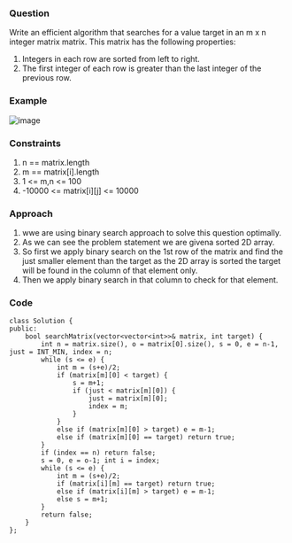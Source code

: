 **<h3>Question</h3>**

Write an efficient algorithm that searches for a value target in an m x n integer matrix matrix. This matrix has the following properties:

1. Integers in each row are sorted from left to right.
2. The first integer of each row is greater than the last integer of the previous row.

**<h3>Example</h3>**

![image](https://github.com/harshy1718/DSA-Fellowship-Problems/assets/129788726/1d9fd8ff-f1e0-4b10-86a7-41ecc89d4241)

**<h3>Constraints</h3>**

1. n == matrix.length
2. m == matrix[i].length
3. 1 <= m,n <= 100
4. -10000 <= matrix[i][j] <= 10000

**<h3>Approach</h3>**

1. wwe are using binary search approach to solve this question optimally.
2. As we can see the problem statement we are givena  sorted 2D array.
3. So first we apply binary search on the 1st row of the matrix and find the just smaller element than the target as the 2D array is sorted the target will be found in the column of that element only.
4. Then we apply binary search in that column to check for that element.

**<h3>Code</h3>**

```
class Solution {
public:
    bool searchMatrix(vector<vector<int>>& matrix, int target) {
        int n = matrix.size(), o = matrix[0].size(), s = 0, e = n-1, just = INT_MIN, index = n;
        while (s <= e) {
            int m = (s+e)/2;
            if (matrix[m][0] < target) {
                s = m+1;
                if (just < matrix[m][0]) {
                    just = matrix[m][0];
                    index = m;
                }
            }
            else if (matrix[m][0] > target) e = m-1;
            else if (matrix[m][0] == target) return true;
        }
        if (index == n) return false;
        s = 0, e = o-1; int i = index;
        while (s <= e) {
            int m = (s+e)/2;
            if (matrix[i][m] == target) return true;
            else if (matrix[i][m] > target) e = m-1;
            else s = m+1;
        }
        return false;
    }
};
```
